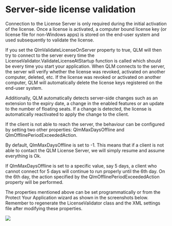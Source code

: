 # Server-side license validation

Connection to the License Server is only required during the initial activation of the license. Once a license is activated, a computer bound license key (or license file for non-Windows apps) is stored on the end-user system and used subsequently to validate the license.

If you set the QlmValidateLicenseOnServer property to true, QLM will then try to connect to the server every time the LicenseValidator.ValidateLicenseAtStartup function is called which should be every time you start your application. When QLM connects to the server, the server will verify whether the license was revoked, activated on another computer, deleted, etc. If the license was revoked or activated on another computer, QLM will automatically delete the license keys registered on the end-user system.&#x20;

Additionally, QLM automatically detects server-side changes such as an extension to the expiry date, a change in the enabled features or an update to the number of floating seats. If a change is detected, the license is automatically reactivated to apply the change to the client.

If the client is not able to reach the server, the behaviour can be configured by setting two other properties: QlmMaxDaysOffline and QlmOfflinePeriodExceededAction.

By default, QlmMaxDaysOffline is set to -1. This means that if a client is not able to contact the QLM License Server, we will simply resume and assume everything is Ok.

If QlmMaxDaysOffline is set to a specific value, say 5 days, a client who cannot connect for 5 days will continue to run properly until the 6th day. On the 6th day, the action specified by the QlmOfflinePeriodExceededAction property will be performed.

The properties mentioned above can be set programmatically or from the Protect Your Application wizard as shown in the screenshots below. Remember to regenerate the LicenseValidator class and the XML settings file after modifying these properties.

&#x20;

![](https://support.soraco.co/hc/article\_attachments/360024128692/mceclip0.png)
